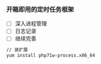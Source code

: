 ### 开箱即用的定时任务框架

- [ ] 深入进程管理
- [ ] 日志记录 
- [ ] 继续完善

```bash
// 装扩展
yum install php71w-process.x86_64
```